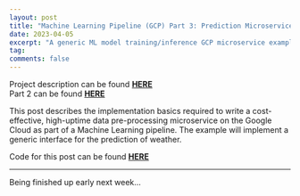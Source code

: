 ```yaml
---
layout: post
title: "Machine Learning Pipeline (GCP) Part 3: Prediction Microservice"
date: 2023-04-05
excerpt: "A generic ML model training/inference GCP microservice example using weather data"
tag:
comments: false
---
```


Project description can be found **[HERE](https://thediscomole.github.io/portfolio/machine-learning-pipeline/)**<br/>
Part 2 can be found **[HERE](https://thediscomole.github.io/portfolio/data-preprocessing-microservice/)**

This post describes the implementation basics required to write a cost-effective, high-uptime data pre-processing microservice on the Google Cloud as part of a Machine Learning pipeline. The example will implement a generic interface for the prediction of weather.

Code for this post can be found **[HERE](https://github.com/TheDiscoMole/example-pipe/tree/main/predict)**

------------------------------------------------------------------

Being finished up early next week...
